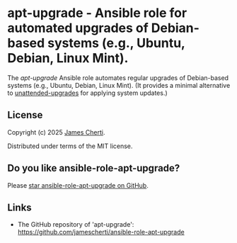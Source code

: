 # apt-upgrade - Ansible role for automated upgrades of Debian-based systems (e.g., Ubuntu, Debian, Linux Mint).

The *apt-upgrade* Ansible role automates regular upgrades of Debian-based systems (e.g., Ubuntu, Debian, Linux Mint). (It provides a minimal alternative to [unattended-upgrades](https://wiki.debian.org/UnattendedUpgrades) for applying system updates.)

## License

Copyright (c) 2025 [James Cherti](https://www.jamescherti.com).

Distributed under terms of the MIT license.

## Do you like ansible-role-apt-upgrade?

Please [star ansible-role-apt-upgrade on GitHub](https://github.com/jamescherti/ansible-role-apt-upgrade).

## Links

- The GitHub repository of 'apt-upgrade': https://github.com/jamescherti/ansible-role-apt-upgrade

